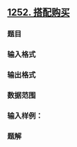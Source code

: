 ## [1252. 搭配购买](https://www.acwing.com/problem/content/1254/)

### 题目

### 输入格式

### 输出格式

### 数据范围

### 输入样例：



### 题解
